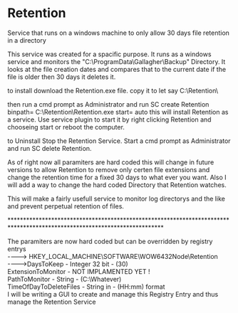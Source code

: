 # Retention
Service that runs on a windows machine to only allow 30 days file retention in a directory

This service was created for a spacific purpose.
It runs as a windows service and monitors the "C:\ProgramData\Gallagher\Backup\" Directory. 
It looks at the file creation dates and compares that to the current date if the file is older then 30 days it deletes it.

to install download the Retention.exe file. copy it to let say C:\Retention\

then run a cmd prompt as Administrator and run SC create Retention binpath= C:\Retention\Retention.exe start= auto
this will install Retention as a service.
Use service plugin to start it by right clicking Retention and chooseing start or reboot the computer.

to Uninstall Stop the Retention Service.
Start a cmd prompt as Administrator and run SC delete Retention.

As of right now all paramiters are hard coded this will change in future versions to allow Retention to remove only certen file extensions 
and change the retention time for a fixed 30 days to what ever you want.
Also I will add a way to change the hard coded Directory that Retention watches.

This will make a fairly usefull service to monitor log directorys and the like and prevent perpetual retention of files.<br>

*************************************************************************************************************************<br>

The paramiters are now hard coded but can be overridden by registry entrys <br>
----> HKEY_LOCAL_MACHINE\SOFTWARE\WOW6432Node\Retention<br>
      ---->DaysToKeep - Integer 32 bit - (30)<br>
           ExtensionToMonitor - NOT IMPLAMENTED YET !<br>
           PathToMonitor - String - (C:\Whatever\)<br>
           TimeOfDayToDeleteFiles - String in - (HH:mm) format<br>
 I will be writing a GUI to create and manage this Registry Entry and thus manage the Retention Service<br>
 
